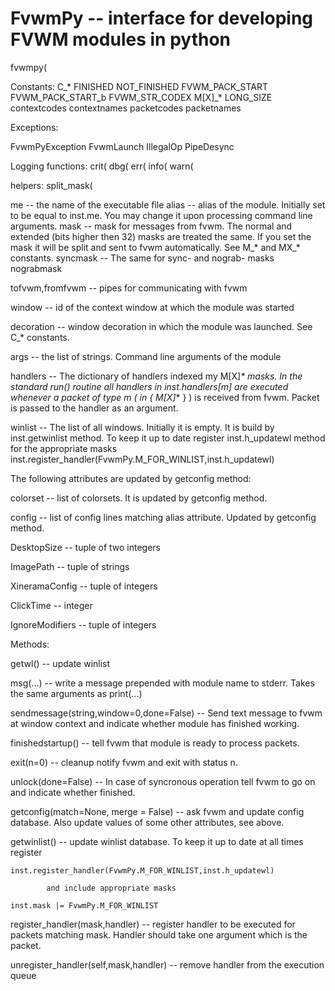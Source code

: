 # FvwmPy -- interface for developing FVWM modules in python

fvwmpy(



Constants:
C_*
FINISHED
NOT_FINISHED
FVWM_PACK_START
FVWM_PACK_START_b
FVWM_STR_CODEX
M[X]_*
LONG_SIZE
contextcodes
contextnames
packetcodes
packetnames

Exceptions:

FvwmPyException
FvwmLaunch
IllegalOp
PipeDesync

Logging functions:
crit(
dbg(
err(
info(
warn(


helpers:
split_mask(



me                   -- the name of the executable file
alias 		     -- alias of the module. Initially set to be equal to
		        inst.me. You may change it upon processing
			command line arguments.
mask    	     -- mask for messages from fvwm. The normal and
       		        extended (bits higher then 32) masks are
			treated the same. If you
			set the mask it will be split and sent to fvwm
			automatically. See M_* and MX_* constants.
syncmask             -- The same for sync- and nograb- masks
nograbmask

tofvwm,fromfvwm      -- pipes for communicating with fvwm

window               -- id of the context window at which the module
                        was started

decoration           -- window decoration in which the module was
                        launched. See C_* constants.

args                 -- the list of strings. Command line arguments of
                        the module

handlers             -- The dictionary of handlers indexed my M[X]_*
		        masks. In the standard run() routine
			all handlers in inst.handlers[m] are executed
			whenever a packet of type m ( in { M[X]_* } )
			is received from fvwm. Packet is passed to the
		        handler as an argument.

winlist              -- The list of all windows. Initially it is
                        empty. It is build by inst.getwinlist method.
			To keep it up to date register inst.h_updatewl
                        method for the appropriate masks
	inst.register_handler(FvwmPy.M_FOR_WINLIST,inst.h_updatewl)

The following attributes are updated by getconfig method:

colorset             -- list of colorsets. It is updated by getconfig
                        method. 
      
config               -- list of config lines matching alias attribute.
                        Updated by getconfig method.

DesktopSize          -- tuple of two integers

ImagePath            -- tuple of strings

XineramaConfig       -- tuple of integers

ClickTime 	     -- integer

IgnoreModifiers	     -- tuple of integers

Methods:

getwl()              -- update winlist

msg(...)             -- write a message prepended with module name to
		        stderr. Takes the same arguments as print(...)

sendmessage(string,window=0,done=False)
                     -- Send text message to fvwm at window context
		        and indicate whether module has finished
			working.

finishedstartup()    -- tell fvwm that module is ready to process
                        packets.   

exit(n=0)            -- cleanup notify fvwm and exit with status n.

unlock(done=False)   -- In case of syncronous operation tell fvwm to
                        go on and indicate whether finished.

getconfig(match=None, merge = False)
                     -- ask fvwm and update config database. Also
		        update values of some other attributes, see
			above.

getwinlist()         -- update winlist database.
                        To keep it up to date at all times register

	inst.register_handler(FvwmPy.M_FOR_WINLIST,inst.h_updatewl)
			
			and include appropriate masks

	inst.mask |= FvwmPy.M_FOR_WINLIST

register_handler(mask,handler)
		     -- register handler to be executed for packets
		        matching mask. Handler should take one
			argument which is the packet.
		

unregister_handler(self,mask,handler)
		     -- remove handler from the execution queue	
